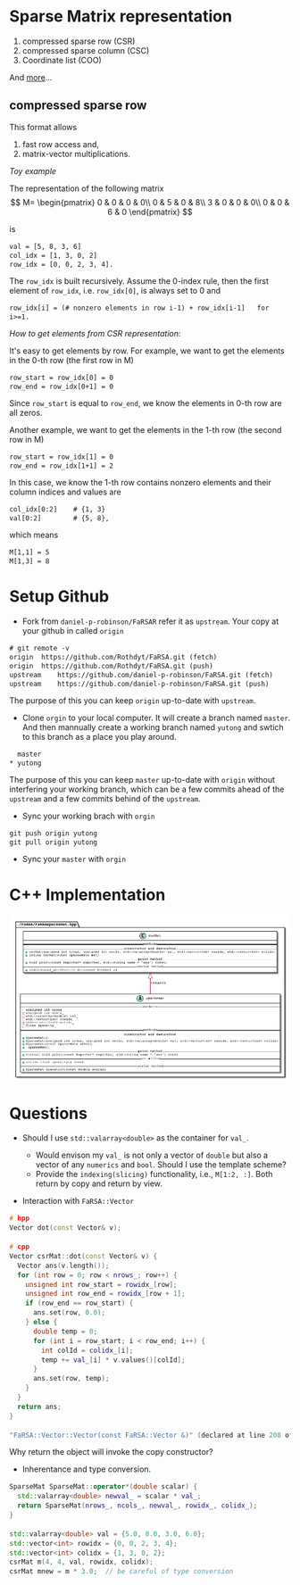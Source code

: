  # Sparse Matrix representation

1. compressed sparse row (CSR)
2. compressed sparse column (CSC)
3. Coordinate list (COO)

And [more](https://en.wikipedia.org/wiki/Sparse_matrix#Compressed_sparse_column_(CSC_or_CCS))...

## compressed sparse row

 This format allows 
 1. fast row access and,
 2. matrix-vector multiplications.

*Toy example*

The representation of  the following matrix 
$$
M=
\begin{pmatrix}
0 & 0 & 0 & 0\\
0 & 5 & 0 & 8\\
3 & 0 & 0 & 0\\
0 & 0 & 6 & 0
\end{pmatrix}
$$

is 

```
val = [5, 8, 3, 6] 
col_idx = [1, 3, 0, 2]
row_idx = [0, 0, 2, 3, 4].
```

The `row_idx` is built recursively. Assume the 0-index rule, then the first element of `row_idx`, i.e. `row_idx[0]`, is always set to 0 and 

```
row_idx[i] = (# nonzero elements in row i-1) + row_idx[i-1]   for i>=1.
```

*How to get elements from CSR representation*:

It's easy to get elements by row. For example, we want to get the elements in the 0-th row (the first row in M)

```
row_start = row_idx[0] = 0
row_end = row_idx[0+1] = 0
```
Since `row_start` is equal to `row_end`, we know the elements in 0-th row are all zeros.

Another example, we want to get the elements in the 1-th row (the second row in M)

```
row_start = row_idx[1] = 0
row_end = row_idx[1+1] = 2
```
In this case, we know the 1-th row contains nonzero elements and their column indices and values are

```
col_idx[0:2]    # {1, 3}
val[0:2]        # {5, 8},
```

which means

```
M[1,1] = 5
M[1,3] = 8
```

# Setup Github

* Fork from `daniel-p-robinson/FaRSAR` refer it as `upstream`. Your copy at your github in called `origin`

```
# git remote -v
origin	https://github.com/Rothdyt/FaRSA.git (fetch)
origin	https://github.com/Rothdyt/FaRSA.git (push)
upstream	https://github.com/daniel-p-robinson/FaRSA.git (fetch)
upstream	https://github.com/daniel-p-robinson/FaRSA.git (push)
```

The purpose of this you can keep `origin` up-to-date with `upstream`.

* Clone `orgin` to  your local computer. It will create a branch named `master`. And then mannually create a working branch named `yutong` and swtich to this branch as a place you play around.

```
  master
* yutong
```

The purpose of this you can keep `master` up-to-date with `origin` without  interfering your working branch, which can be a few commits ahead of the `upstream` and  a few commits behind of the `upstream`.


* Sync your working brach with `orgin`

```
git push origin yutong
git pull origin yutong
```

* Sync your `master` with `orgin`


# C++ Implementation

![](./../../out/src/sparseMat/sparseMat.png)


# Questions

* Should I use `std::valarray<double>`  as the container for `val_`. 
  * Would envison my `val_` is not only a vector of `double` but also a vector of any `numerics` and `bool`. Should I use the template scheme?
  * Provide the `indexing(slicing)` functionality, i.e., `M[1:2, :]`. Both return by copy and return by view.

* Interaction with `FaRSA::Vector`

```cpp
# hpp
Vector dot(const Vector& v);

# cpp
Vector csrMat::dot(const Vector& v) {
  Vector ans(v.length());
  for (int row = 0; row < nrows_; row++) {
    unsigned int row_start = rowidx_[row];
    unsigned int row_end = rowidx_[row + 1];
    if (row_end == row_start) {
      ans.set(row, 0.0);
    } else {
      double temp = 0;
      for (int i = row_start; i < row_end; i++) {
        int colId = colidx_[i];
        temp += val_[i] * v.values()[colId];
      }
      ans.set(row, temp);
    }
  }
  return ans;
}

"FaRSA::Vector::Vector(const FaRSA::Vector &)" (declared at line 208 of "/Users/ym/Documents/Optimization_Software/FaRSA/FaRSA/src/FaRSAVector.hpp") is inaccessible
```

Why return the object will invoke the copy constructor?

* Inherentance and type conversion.

```cpp
SparseMat SparseMat::operator*(double scalar) {
  std::valarray<double> newval_ = scalar * val_;
  return SparseMat(nrows_, ncols_, newval_, rowidx_, colidx_);
}

std::valarray<double> val = {5.0, 8.0, 3.0, 6.0};
std::vector<int> rowidx = {0, 0, 2, 3, 4};
std::vector<int> colidx = {1, 3, 0, 2};
csrMat m(4, 4, val, rowidx, colidx);
csrMat mnew = m * 3.0;  // be careful of type conversion
```